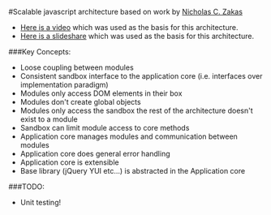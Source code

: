 #Scalable javascript architecture based on work by [Nicholas C. Zakas](http://www.nczonline.net/)

* [Here is a video](http://developer.yahoo.com/yui/theater/video.php?v=zakas-architecture) which was used as the basis for this architecture.
* [Here is a slideshare](http://developer.yahoo.com/yui/theater/video.php?v=zakas-architecture) which was used as the basis for this architecture.

###Key Concepts:

* Loose coupling between modules
* Consistent sandbox interface to the application core (i.e. interfaces over implementation paradigm)
* Modules only access DOM elements in their box
* Modules don't create global objects
* Modules only access the sandbox the rest of the architecture doesn't exist to a module
* Sandbox can limit module access to core methods
* Application core manages modules and communication between modules
* Application core does general error handling
* Application core is extensible
* Base library (jQuery YUI etc...) is abstracted in the Application core

###TODO:

* Unit testing!
